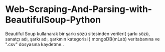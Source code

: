 # Web-Scraping-And-Parsing-with-BeautifulSoup-Python
Beautiful Soup kullanarak bir şarkı sözü sitesinden verileri( şarkı sözü, sanatçı adı, şarkı adı, şarkının kategorisi ) mongoDB(mLab) veritabanına ve ".csv" dosyasına kaydetme..
